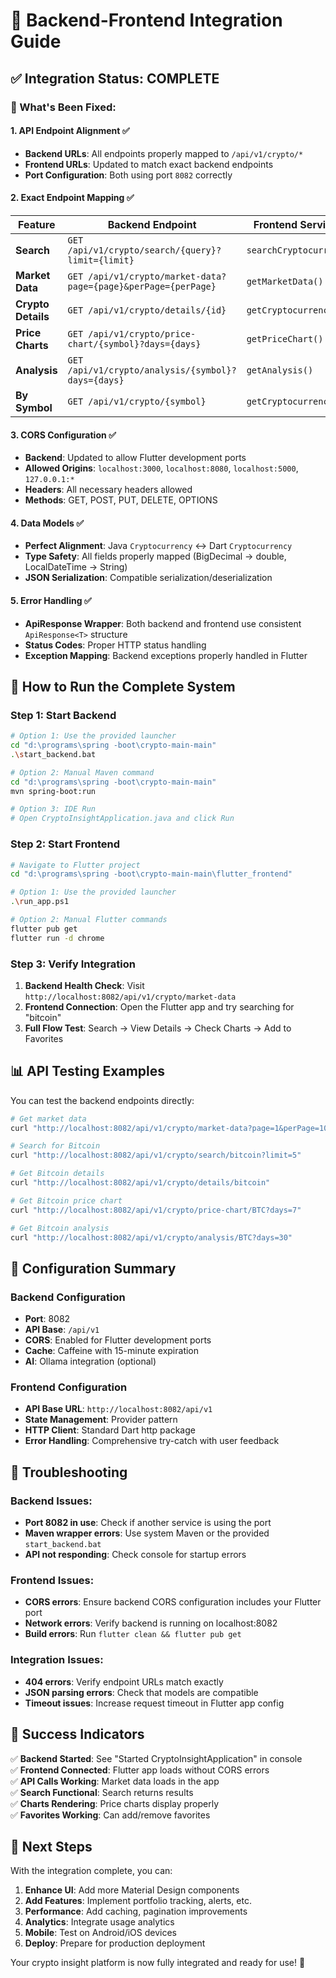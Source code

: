 # 🔧 Backend-Frontend Integration Guide

## ✅ Integration Status: COMPLETE

### 🎯 What's Been Fixed:

#### 1. **API Endpoint Alignment** ✅
- **Backend URLs**: All endpoints properly mapped to `/api/v1/crypto/*`
- **Frontend URLs**: Updated to match exact backend endpoints
- **Port Configuration**: Both using port `8082` correctly

#### 2. **Exact Endpoint Mapping** ✅

| Feature | Backend Endpoint | Frontend Service Method |
|---------|------------------|-------------------------|
| **Search** | `GET /api/v1/crypto/search/{query}?limit={limit}` | `searchCryptocurrencies()` |
| **Market Data** | `GET /api/v1/crypto/market-data?page={page}&perPage={perPage}` | `getMarketData()` |
| **Crypto Details** | `GET /api/v1/crypto/details/{id}` | `getCryptocurrencyDetails()` |
| **Price Charts** | `GET /api/v1/crypto/price-chart/{symbol}?days={days}` | `getPriceChart()` |
| **Analysis** | `GET /api/v1/crypto/analysis/{symbol}?days={days}` | `getAnalysis()` |
| **By Symbol** | `GET /api/v1/crypto/{symbol}` | `getCryptocurrencyBySymbol()` |

#### 3. **CORS Configuration** ✅
- **Backend**: Updated to allow Flutter development ports
- **Allowed Origins**: `localhost:3000`, `localhost:8080`, `localhost:5000`, `127.0.0.1:*`
- **Headers**: All necessary headers allowed
- **Methods**: GET, POST, PUT, DELETE, OPTIONS

#### 4. **Data Models** ✅
- **Perfect Alignment**: Java `Cryptocurrency` ↔ Dart `Cryptocurrency`
- **Type Safety**: All fields properly mapped (BigDecimal → double, LocalDateTime → String)
- **JSON Serialization**: Compatible serialization/deserialization

#### 5. **Error Handling** ✅
- **ApiResponse Wrapper**: Both backend and frontend use consistent `ApiResponse<T>` structure
- **Status Codes**: Proper HTTP status handling
- **Exception Mapping**: Backend exceptions properly handled in Flutter

## 🚀 How to Run the Complete System

### Step 1: Start Backend
```bash
# Option 1: Use the provided launcher
cd "d:\programs\spring -boot\crypto-main-main"
.\start_backend.bat

# Option 2: Manual Maven command
cd "d:\programs\spring -boot\crypto-main-main"
mvn spring-boot:run

# Option 3: IDE Run
# Open CryptoInsightApplication.java and click Run
```

### Step 2: Start Frontend
```bash
# Navigate to Flutter project
cd "d:\programs\spring -boot\crypto-main-main\flutter_frontend"

# Option 1: Use the provided launcher
.\run_app.ps1

# Option 2: Manual Flutter commands
flutter pub get
flutter run -d chrome
```

### Step 3: Verify Integration
1. **Backend Health Check**: Visit `http://localhost:8082/api/v1/crypto/market-data`
2. **Frontend Connection**: Open the Flutter app and try searching for "bitcoin"
3. **Full Flow Test**: Search → View Details → Check Charts → Add to Favorites

## 📊 API Testing Examples

You can test the backend endpoints directly:

```bash
# Get market data
curl "http://localhost:8082/api/v1/crypto/market-data?page=1&perPage=10"

# Search for Bitcoin
curl "http://localhost:8082/api/v1/crypto/search/bitcoin?limit=5"

# Get Bitcoin details
curl "http://localhost:8082/api/v1/crypto/details/bitcoin"

# Get Bitcoin price chart
curl "http://localhost:8082/api/v1/crypto/price-chart/BTC?days=7"

# Get Bitcoin analysis
curl "http://localhost:8082/api/v1/crypto/analysis/BTC?days=30"
```

## 🔧 Configuration Summary

### Backend Configuration
- **Port**: 8082
- **API Base**: `/api/v1`
- **CORS**: Enabled for Flutter development ports
- **Cache**: Caffeine with 15-minute expiration
- **AI**: Ollama integration (optional)

### Frontend Configuration
- **API Base URL**: `http://localhost:8082/api/v1`
- **State Management**: Provider pattern
- **HTTP Client**: Standard Dart http package
- **Error Handling**: Comprehensive try-catch with user feedback

## 🐛 Troubleshooting

### Backend Issues:
- **Port 8082 in use**: Check if another service is using the port
- **Maven wrapper errors**: Use system Maven or the provided `start_backend.bat`
- **API not responding**: Check console for startup errors

### Frontend Issues:
- **CORS errors**: Ensure backend CORS configuration includes your Flutter port
- **Network errors**: Verify backend is running on localhost:8082
- **Build errors**: Run `flutter clean && flutter pub get`

### Integration Issues:
- **404 errors**: Verify endpoint URLs match exactly
- **JSON parsing errors**: Check that models are compatible
- **Timeout issues**: Increase request timeout in Flutter app config

## 🎉 Success Indicators

✅ **Backend Started**: See "Started CryptoInsightApplication" in console  
✅ **Frontend Connected**: Flutter app loads without CORS errors  
✅ **API Calls Working**: Market data loads in the app  
✅ **Search Functional**: Search returns results  
✅ **Charts Rendering**: Price charts display properly  
✅ **Favorites Working**: Can add/remove favorites  

## 🚀 Next Steps

With the integration complete, you can:

1. **Enhance UI**: Add more Material Design components
2. **Add Features**: Implement portfolio tracking, alerts, etc.
3. **Performance**: Add caching, pagination improvements
4. **Analytics**: Integrate usage analytics
5. **Mobile**: Test on Android/iOS devices
6. **Deploy**: Prepare for production deployment

Your crypto insight platform is now fully integrated and ready for use! 🎊
